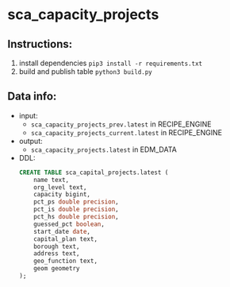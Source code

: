 # sca_capacity_projects

## Instructions: 
1. install dependencies `pip3 install -r requirements.txt`
2. build and publish table `python3 build.py`

## Data info: 
* input:
  * `sca_capacity_projects_prev.latest` in RECIPE_ENGINE
  * `sca_capacity_projects_current.latest` in RECIPE_ENGINE
* output: 
  * `sca_capacity_projects.latest` in EDM_DATA
* DDL: 
  ```sql
  CREATE TABLE sca_capital_projects.latest (
      name text,
      org_level text,
      capacity bigint,
      pct_ps double precision,
      pct_is double precision,
      pct_hs double precision,
      guessed_pct boolean,
      start_date date,
      capital_plan text,
      borough text,
      address text,
      geo_function text,
      geom geometry
  );
  ```